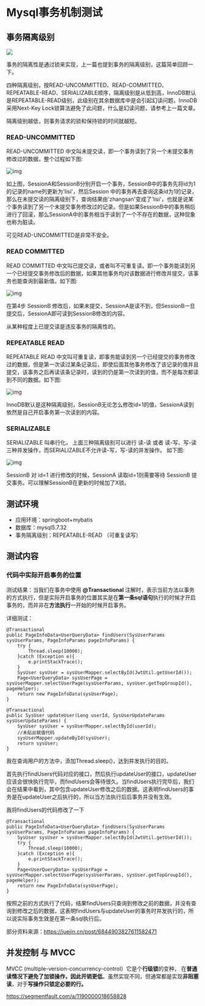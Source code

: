 # Mysql事务机制测试

## 事务隔离级别

![](.\image\1.png)

事务的隔离性是通过锁来实现，上一篇也提到事务的隔离级别，这篇简单回顾一下。

四种隔离级别，按READ-UNCOMMITTED、READ-COMMITTED、REPEATABLE-READ、SERIALIZABLE顺序，隔离级别是从低到高，InnoDB默认是REPEATABLE-READ级别，此级别在其余数据库中是会引起幻读问题，InnoDB采用Next-Key Lock锁算法避免了此问题，什么是幻读问题，请参考上一篇文章。

隔离级别越低，则事务请求的锁和保持锁的时间就越短。

### READ-UNCOMMITTED

READ-UNCOMMITTED 中文叫未提交读，即一个事务读到了另一个未提交事务修改过的数据，整个过程如下图:



![img](.\image\2.png)



如上图，SessionA和SessionB分别开启一个事务，SessionB中的事务先将id为1的记录的name列更新为'lisi'，然后Session 中的事务再去查询这条id为1的记录，那么在未提交读的隔离级别下，查询结果由'zhangsan'变成了'lisi'，也就是说某个事务读到了另一个未提交事务修改过的记录。但是如果SessionB中的事务稍后进行了回滚，那么SessionA中的事务相当于读到了一个不存在的数据，这种现象也称为脏读。

可见READ-UNCOMMITTED是非常不安全。

### READ COMMITTED

READ COMMITTED 中文叫已提交读，或者叫不可重复读。即一个事务能读到另一个已经提交事务修改后的数据，如果其他事务均对该数据进行修改并提交，该事务也能查询到最新值。如下图:



![img](.\image\3.png)



在第4步 SessionB 修改后，如果未提交，SessionA是读不到，但SessionB一旦提交后，SessionA即可读到SessionB修改的内容。

从某种程度上已提交读是违反事务的隔离性的。

### REPEATABLE READ

REPEATABLE READ 中文叫可重复读，即事务能读到另一个已经提交的事务修改过的数据，但是第一次读过某条记录后，即使后面其他事务修改了该记录的值并且提交，该事务之后再读该条记录时，读到的仍是第一次读到的值，而不是每次都读到不同的数据。如下图:



![img](.\image\4.png)



InnoDB默认是这种隔离级别，SessionB无论怎么修改id=1的值，SessionA读到依然是自己开启事务第一次读到的内容。

### SERIALIZABLE

SERIALIZABLE 叫串行化， 上面三种隔离级别可以进行 读-读 或者 读-写、写-读三种并发操作，而SERIALIZABLE不允许读-写，写-读的并发操作。 如下图:



![img](.\image\5.png)



SessionB 对 id=1 进行修改的时候，SessionA 读取id=1则需要等待 SessionB 提交事务。可以理解SessionB在更新的时候加了X锁。

## 测试环境

- 应用环境：springboot+mybatis
- 数据库：mysql5.7.32
- 事务隔离级别：REPEATABLE-READ （可重复读写）

## 测试内容

### 代码中实际开启事务的位置

测试结果：当我们在事务中使用 **@Transactional** 注解时，表示当前方法以事务的方式执行，但是实际开启事务的位置其实是在**第一条sql语句**执行的时候才开启事务的，而并非在**方法执行**一开始的时候开启事务。

详细测试：

<!--部分逻辑未写-->

```
@Transactional
public PageInfoData<UserQueryData> findUsers(SysUserParams sysUserParams, PageInfoParams pageInfoParams) {
    try {
        Thread.sleep(10000);
    }catch (Exception e){
        e.printStackTrace();
    }
    SysUser sysUser = sysUserMapper.selectById(JwtUtil.getUserId());
    Page<UserQueryData> sysUserPage = sysUserMapper.selectUserPage(sysUserParams, sysUser.getTopGroupId(), pageHelper);
    return new PageInfoData(sysUserPage);
}
```

```
@Transactional
public SysUser updateUser(Long userId, SysUserUpdateParams sysUserUpdateParams) {
    SysUser sysUser = sysUserMapper.selectById(userId);
    //未贴出赋值代码
    sysUserMapper.updateById(sysUser);
    return sysUser;
}
```

我在查询用户的方法中，添加Thread.sleep()，达到并发执行的目的。

首先执行findUsers代码对应的接口，然后执行updateUser的接口，updateUser应该会很快执行完毕，而findUsers会等待很久。当findUsers执行完毕后，我们会在结果中看到，其中包含updateUser修改之后的数据。这表明findUsers的事务是在updateUser之后执行的，所以当方法执行后后事务并没有生效。



我将findUsers的代码修改了一下

```
@Transactional
public PageInfoData<UserQueryData> findUsers(SysUserParams sysUserParams, PageInfoParams pageInfoParams) {
    SysUser sysUser = sysUserMapper.selectById(JwtUtil.getUserId());
    try {
        Thread.sleep(10000);
    }catch (Exception e){
        e.printStackTrace();
    }
    Page<UserQueryData> sysUserPage = sysUserMapper.selectUserPage(sysUserParams, sysUser.getTopGroupId(), pageHelper);
    return new PageInfoData(sysUserPage);
}
```

按照之前的方式执行了代码，结果findUsers只查询到修改之前的数据，并没有查询到修改之后的数据，这表明findUsers与updateUser的事务时并发执行的，所以说实际事务生效是在第一条sql执行后。



部分资料来源：https://juejin.cn/post/6844903827611582471

## 并发控制 与 MVCC

MVCC (multiple-version-concurrency-control）它是个**行级锁**的变种， 在**普通读情况下避免了加锁操作，因此开销更低**。虽然实现不同，但通常都是实现**非阻塞读**，对于**写操作只锁定必要的行。**

https://segmentfault.com/a/1190000018658828